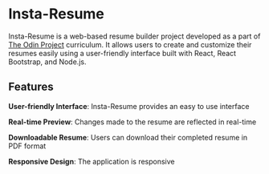 # Insta-Resume

Insta-Resume is a web-based resume builder project developed as a part of [The Odin Project](https://www.theodinproject.com) curriculum.
It allows users to create and customize their resumes easily using a user-friendly interface built with React, React Bootstrap, and Node.js.

## Features

**User-friendly Interface**: Insta-Resume provides an easy to use interface

**Real-time Preview**: Changes made to the resume are reflected in real-time

**Downloadable Resume**: Users can download their completed resume in PDF format

**Responsive Design**: The application is responsive